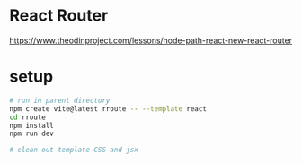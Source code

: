 # React Router

https://www.theodinproject.com/lessons/node-path-react-new-react-router

# setup

```sh
# run in parent directory
npm create vite@latest rroute -- --template react
cd rroute
npm install
npm run dev

# clean out template CSS and jsx

```
